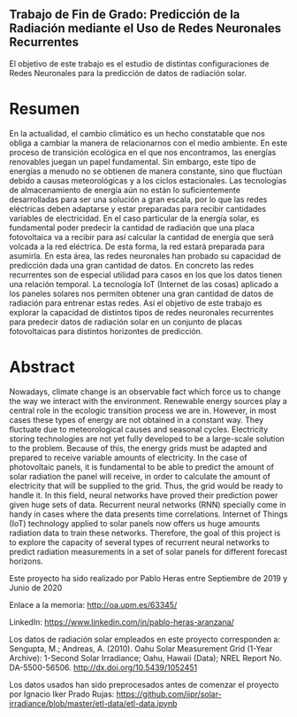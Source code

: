 ## Trabajo de Fin de Grado: Predicción de la Radiación mediante el Uso de Redes Neuronales Recurrentes

El objetivo de este trabajo es el estudio de distintas configuraciones de Redes Neuronales para la predicción de datos de radiación solar. 

# Resumen
En la actualidad, el cambio climático es un hecho constatable que nos obliga a cambiar la manera de relacionarnos con el medio ambiente. En este proceso de transición ecológica en el que nos encontramos, las energías renovables juegan un papel fundamental. Sin embargo, este tipo de energías a menudo no se obtienen de manera constante, sino que fluctúan debido a causas meteorológicas y a los ciclos estacionales. Las tecnologías de almacenamiento de energía aún no están lo suficientemente desarrolladas para ser una solución a gran escala, por lo que las redes eléctricas deben adaptarse y estar preparadas para recibir cantidades variables de electricidad. En el caso particular de la energía solar, es fundamental poder predecir la cantidad de radiación que una placa fotovoltaica va a recibir para así calcular la cantidad de energía que será volcada a la red eléctrica. De esta forma, la red estará preparada para asumirla. En esta área, las redes neuronales han probado su capacidad de predicción dada una gran cantidad de datos. En concreto las redes recurrentes son de especial utilidad para casos en los que los datos tienen una relación temporal. La tecnología IoT (Internet de las cosas) aplicado a los paneles solares nos permiten obtener una gran cantidad de datos de radiación para entrenar estas redes. Así el objetivo de este trabajo es explorar la capacidad de distintos tipos de redes neuronales recurrentes para predecir datos de radiación solar en un conjunto de placas fotovoltaicas para distintos horizontes de predicción.

# Abstract
Nowadays, climate change is an observable fact which force us to change the way we interact with the environment. Renewable energy sources play a central role in the ecologic transition process we are in. However, in most cases these types of energy are not obtained in a constant way. They fluctuate due to meteorological causes and seasonal cycles. Electricity storing technologies are not yet fully developed to be a large-scale solution to the problem. Because of this, the energy grids must be adapted and prepared to receive variable amounts of electricity. In the case of photovoltaic panels, it is fundamental to be able to predict the amount of solar radiation the panel will receive, in order to calculate the amount of electricity that will be supplied to the grid. Thus, the grid would be ready to handle it. In this field, neural networks have proved their prediction power given huge sets of data. Recurrent neural networks (RNN) specially come in handy in cases where the data presents time correlations. Internet of Things (IoT) technology applied to solar panels now offers us huge amounts radiation data to train these networks. Therefore, the goal of this project is to explore the capacity of several types of recurrent neural networks to predict radiation measurements in a set of solar panels for different forecast horizons.

Este proyecto ha sido realizado por Pablo Heras  entre Septiembre de 2019 y Junio de 2020

Enlace a la memoria: http://oa.upm.es/63345/

LinkedIn: https://www.linkedin.com/in/pablo-heras-aranzana/

Los datos de radiación solar empleados en este proyecto corresponden a:
Sengupta, M.; Andreas, A. (2010). Oahu Solar Measurement Grid (1-Year Archive):
1-Second Solar Irradiance; Oahu, Hawaii (Data); NREL Report No. DA-5500-56506.
http://dx.doi.org/10.5439/1052451

Los datos usados han sido preprocesados antes de comenzar el proyecto por Ignacio Iker Prado Rujas:
https://github.com/iipr/solar-irradiance/blob/master/etl-data/etl-data.ipynb
